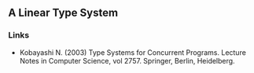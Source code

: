 ## A Linear Type System

### Links
  - Kobayashi N. (2003) Type Systems for Concurrent Programs. Lecture Notes in Computer Science, vol 2757. Springer, Berlin, Heidelberg.
